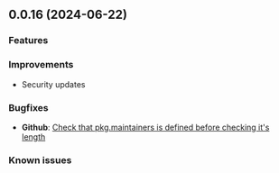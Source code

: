 ## 0.0.16 (2024-06-22)

### Features

### Improvements
- Security updates

### Bugfixes
- **Github**: [Check that pkg.maintainers is defined before checking it's length](https://github.com/homebridge/homebridge-config-ui-x/pull/2069)

### Known issues
